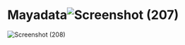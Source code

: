 # Mayadata![Screenshot (207)](https://user-images.githubusercontent.com/78253692/115182097-01a6b180-a0f7-11eb-80ba-93bd5f9f1197.png)
![Screenshot (208)](https://user-images.githubusercontent.com/78253692/115182122-08cdbf80-a0f7-11eb-9c64-507219ca8bc4.png)
